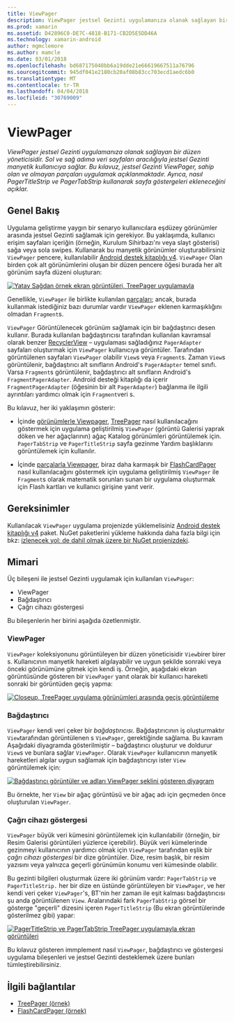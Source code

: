 ```yaml
---
title: ViewPager
description: ViewPager jestsel Gezinti uygulamanıza olanak sağlayan bir düzen yöneticisidir. Sol ve sağ adıma veri sayfaları aracılığıyla jestsel Gezinti manyetik kullanıcıya sağlar. Bu kılavuz, jestsel Gezinti ViewPager, sahip olan ve olmayan parçaları uygulamak açıklanmaktadır. Ayrıca, nasıl PagerTitleStrip ve PagerTabStrip kullanarak sayfa göstergeleri ekleneceğini açıklar.
ms.prod: xamarin
ms.assetid: D42896C0-DE7C-4818-B171-CB2D5E5DD46A
ms.technology: xamarin-android
author: mgmclemore
ms.author: mamcle
ms.date: 03/01/2018
ms.openlocfilehash: bd687175048bb6a19dde21e66619667511a76796
ms.sourcegitcommit: 945df041e2180cb20af08b83cc703ecd1aedc6b0
ms.translationtype: MT
ms.contentlocale: tr-TR
ms.lasthandoff: 04/04/2018
ms.locfileid: "30769009"
---
```

# <a name="viewpager"></a>ViewPager

_ViewPager jestsel Gezinti uygulamanıza olanak sağlayan bir düzen yöneticisidir. Sol ve sağ adıma veri sayfaları aracılığıyla jestsel Gezinti manyetik kullanıcıya sağlar. Bu kılavuz, jestsel Gezinti ViewPager, sahip olan ve olmayan parçaları uygulamak açıklanmaktadır. Ayrıca, nasıl PagerTitleStrip ve PagerTabStrip kullanarak sayfa göstergeleri ekleneceğini açıklar._

 
## <a name="overview"></a>Genel Bakış

Uygulama geliştirme yaygın bir senaryo kullanıcılara eşdüzey görünümler arasında jestsel Gezinti sağlamak için gerekiyor. Bu yaklaşımda, kullanıcı erişim sayfaları içeriğin (örneğin, Kurulum Sihirbazı'nı veya slayt gösterisi) sağa veya sola swipes. Kullanarak bu manyetik görünümler oluşturabilirsiniz `ViewPager` pencere, kullanılabilir [Android destek kitaplığı v4](https://www.nuget.org/packages/Xamarin.Android.Support.v4/). `ViewPager` Olan birden çok alt görünümlerini oluşan bir düzen pencere öğesi burada her alt görünüm sayfa düzeni oluşturan: 

[![Yatay Sağdan örnek ekran görüntüleri, TreePager uygulamayla](images/01-intro-sml.png)](images/01-intro.png#lightbox)

Genellikle, `ViewPager` ile birlikte kullanılan [parçaları](https://developer.xamarin.com/guides/android/platform_features/fragments/); ancak, burada kullanmak istediğiniz bazı durumlar vardır `ViewPager` eklenen karmaşıklığını olmadan `Fragment`s.

`ViewPager` Görüntülenecek görünüm sağlamak için bir bağdaştırıcı desen kullanır. Burada kullanılan bağdaştırıcısı tarafından kullanılan kavramsal olarak benzer [RecyclerView](~/android/user-interface/layouts/recycler-view/index.md) &ndash; uygulaması sağladığınız `PagerAdapter` sayfaları oluşturmak için `ViewPager` kullanıcıya görüntüler. Tarafından görüntülenen sayfaları `ViewPager` olabilir `View`s veya `Fragment`s. Zaman `View`s görüntülenir, bağdaştırıcı alt sınıfların Android's `PagerAdapter` temel sınıfı. Varsa `Fragment`s görüntülenir, bağdaştırıcı alt sınıfların Android's `FragmentPagerAdapter`. Android desteği kitaplığı da içerir `FragmentPagerAdapter` (öğesinin bir alt `PagerAdapter`) bağlanma ile ilgili ayrıntıları yardımcı olmak için `Fragment`veri s. 

Bu kılavuz, her iki yaklaşımın gösterir: 

-   İçinde [görünümlerle Viewpager](~/android/user-interface/controls/view-pager/viewpager-and-views.md), [TreePager](https://developer.xamarin.com/samples/monodroid/UserInterface/TreePager/) nasıl kullanılacağını göstermek için uygulama geliştirilmiş `ViewPager` (görüntü Galerisi yaprak döken ve her ağaçlarının) ağaç Katalog görünümleri görüntülemek için. 
    `PagerTabStrip`  ve `PagerTitleStrip` sayfa gezinme Yardım başlıklarını görüntülemek için kullanılır.

-   İçinde [parçalarla Viewpager](~/android/user-interface/controls/view-pager/viewpager-and-fragments.md), biraz daha karmaşık bir [FlashCardPager](https://developer.xamarin.com/samples/monodroid/UserInterface/TreePager/) nasıl kullanılacağını göstermek için uygulama geliştirilmiş `ViewPager` ile `Fragment`s olarak matematik sorunları sunan bir uygulama oluşturmak için Flash kartları ve kullanıcı girişine yanıt verir. 


## <a name="requirements"></a>Gereksinimler

Kullanılacak `ViewPager` uygulama projenizde yüklemelisiniz [Android destek kitaplığı v4](https://www.nuget.org/packages/Xamarin.Android.Support.v4/) paket. NuGet paketlerini yükleme hakkında daha fazla bilgi için bkz: [izlenecek yol: de dahil olmak üzere bir NuGet projenizdeki](https://docs.microsoft.com/visualstudio/mac/nuget-walkthrough). 

 
## <a name="architecture"></a>Mimari

Üç bileşeni ile jestsel Gezinti uygulamak için kullanılan `ViewPager`:

-   ViewPager
-   Bağdaştırıcı
-   Çağrı cihazı göstergesi

Bu bileşenlerin her birini aşağıda özetlenmiştir.



### <a name="viewpager"></a>ViewPager

`ViewPager` koleksiyonunu görüntüleyen bir düzen yöneticisidir `View`birer birer s. Kullanıcının manyetik hareketi algılayabilir ve uygun şekilde sonraki veya önceki görünümüne gitmek için kendi iş. Örneğin, aşağıdaki ekran görüntüsünde gösteren bir `ViewPager` yanıt olarak bir kullanıcı hareketi sonraki bir görüntüden geçiş yapma: 

[![Closeup, TreePager uygulama görünümleri arasında geçiş görüntüleme](images/02-transition-sml.png)](images/02-transition.png#lightbox)


### <a name="adapter"></a>Bağdaştırıcı

`ViewPager` kendi veri çeker bir *bağdaştırıcısı*. Bağdaştırıcının iş oluşturmaktır `View`tarafından görüntülenen s `ViewPager`, gerektiğinde sağlama. Bu kavram Aşağıdaki diyagramda gösterilmiştir &ndash; bağdaştırıcı oluşturur ve doldurur `View`s ve bunlara sağlar `ViewPager`. Olarak `ViewPager` kullanıcının manyetik hareketleri algılar uygun sağlamak için bağdaştırıcıyı ister `View` görüntülemek için: 

[![Bağdaştırıcı görüntüler ve adları ViewPager şeklini gösteren diyagram](images/03-adapter-sml.png)](images/03-adapter.png#lightbox)

Bu örnekte, her `View` bir ağaç görüntüsü ve bir ağaç adı için geçmeden önce oluşturulan `ViewPager`. 



### <a name="pager-indicator"></a>Çağrı cihazı göstergesi

`ViewPager` büyük veri kümesini görüntülemek için kullanılabilir (örneğin, bir Resim Galerisi görüntüleri yüzlerce içerebilir). Büyük veri kümelerinde gezinmeyi kullanıcının yardımcı olmak için `ViewPager` tarafından eşlik bir *çağrı cihazı göstergesi* bir dize görüntüler. Dize, resim başlık, bir resim yazısını veya yalnızca geçerli görünümün konumu veri kümesinde olabilir. 

Bu gezinti bilgileri oluşturmak üzere iki görünüm vardır: `PagerTabStrip` ve `PagerTitleStrip.` her bir dize en üstünde görüntüleyen bir `ViewPager`, ve her kendi veri çeker `ViewPager`'s, BT'nin her zaman ile eşit kalması bağdaştırıcısı şu anda görüntülenen `View`. Aralarındaki fark `PagerTabStrip` görsel bir gösterge "geçerli" dizesini içeren `PagerTitleStrip` (Bu ekran görüntülerinde gösterilmez gibi) yapar: 

[![PagerTitleStrip ve PagerTabStrip TreePager uygulamayla ekran görüntüleri](images/04-comparison-sml.png)](images/04-comparison.png#lightbox)

Bu kılavuz gösteren immplement nasıl `ViewPager`, bağdaştırıcı ve göstergesi uygulama bileşenleri ve jestsel Gezinti desteklemek üzere bunları tümleştirebilirsiniz. 



## <a name="related-links"></a>İlgili bağlantılar

- [TreePager (örnek)](https://developer.xamarin.com/samples/monodroid/UserInterface/TreePager)
- [FlashCardPager (örnek)](https://developer.xamarin.com/samples/monodroid/UserInterface/FlashCardPager)
